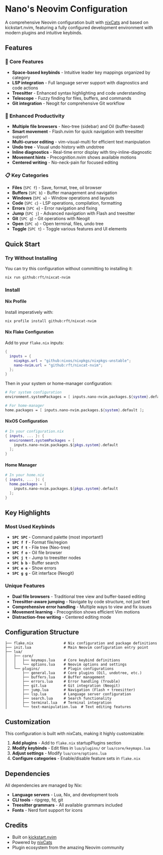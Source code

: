 # Nano's Neovim Configuration

A comprehensive Neovim configuration built with [nixCats](https://github.com/BirdeeHub/nixCats-nvim) and based on kickstart.nvim, featuring a fully configured development environment with modern plugins and intuitive keybinds.

## Features

### 🎯 **Core Features**
- **Space-based keybinds** - Intuitive leader key mappings organized by category
- **LSP integration** - Full language server support with diagnostics and code actions
- **Treesitter** - Enhanced syntax highlighting and code understanding
- **Telescope** - Fuzzy finding for files, buffers, and commands
- **Git integration** - Neogit for comprehensive Git workflow

### 🔧 **Enhanced Productivity**
- **Multiple file browsers** - Neo-tree (sidebar) and Oil (buffer-based)
- **Smart movement** - Flash.nvim for quick navigation with treesitter support
- **Multi-cursor editing** - vim-visual-multi for efficient text manipulation
- **Undo tree** - Visual undo history with undotree
- **Inline diagnostics** - Real-time error display with tiny-inline-diagnostic
- **Movement hints** - Precognition.nvim shows available motions
- **Centered writing** - No-neck-pain for focused editing

### 📋 **Key Categories**
- **Files** (`SPC f`) - Save, format, tree, oil browser
- **Buffers** (`SPC b`) - Buffer management and navigation
- **Windows** (`SPC w`) - Window operations and layouts
- **Code** (`SPC c`) - LSP operations, compilation, formatting
- **Errors** (`SPC e`) - Error navigation and fixing
- **Jump** (`SPC j`) - Advanced navigation with Flash and treesitter
- **Git** (`SPC g`) - Git operations with Neogit
- **Open** (`SPC o`) - Open terminal, files, undo tree
- **Toggle** (`SPC t`) - Toggle various features and UI elements

## Quick Start

### Try Without Installing
You can try this configuration without committing to installing it:

```bash
nix run github:rft/nixcat-nvim
```

### Install

#### Nix Profile
Install imperatively with:

```bash
nix profile install github:rft/nixcat-nvim
```

#### Nix Flake Configuration
Add to your `flake.nix` inputs:

```nix
{
  inputs = {
    nixpkgs.url = "github:nixos/nixpkgs/nixpkgs-unstable";
    nano-nvim.url = "github:rft/nixcat-nvim";
  };
}
```

Then in your system or home-manager configuration:

```nix
# For system configuration
environment.systemPackages = [ inputs.nano-nvim.packages.${system}.default ];

# For home-manager
home.packages = [ inputs.nano-nvim.packages.${system}.default ];
```

#### NixOS Configuration
```nix
# In your configuration.nix
{ inputs, ... }: {
  environment.systemPackages = [
    inputs.nano-nvim.packages.${pkgs.system}.default
  ];
}
```

#### Home Manager
```nix
# In your home.nix
{ inputs, ... }: {
  home.packages = [
    inputs.nano-nvim.packages.${pkgs.system}.default
  ];
}
```

## Key Highlights

### Most Used Keybinds
- **`SPC SPC`** - Command palette (most important!)
- **`SPC f f`** - Format file/region
- **`SPC f t`** - File tree (Neo-tree)
- **`SPC f o`** - Oil file browser
- **`SPC j t`** - Jump to treesitter nodes
- **`SPC b b`** - Buffer search
- **`SPC e e`** - Show errors
- **`SPC g g`** - Git interface (Neogit)

### Unique Features
- **Dual file browsers** - Traditional tree view and buffer-based editing
- **Treesitter-aware jumping** - Navigate by code structure, not just text
- **Comprehensive error handling** - Multiple ways to view and fix issues
- **Movement learning** - Precognition shows efficient Vim motions
- **Distraction-free writing** - Centered editing mode

## Configuration Structure

```
├── flake.nix              # Nix configuration and package definitions
├── init.lua               # Main Neovim configuration entry point
├── lua/
│   ├── core/
│   │   ├── keymaps.lua    # Core keybind definitions
│   │   └── options.lua    # Neovim options and settings
│   └── plugins/           # Plugin configurations
│       ├── general.lua    # Core plugins (Oil, undotree, etc.)
│       ├── buffers.lua    # Buffer management
│       ├── errors.lua     # Error handling (Trouble)
│       ├── git.lua        # Git integration (Neogit)
│       ├── jump.lua       # Navigation (Flash + treesitter)
│       ├── lsp.lua        # Language server configuration
│       ├── search.lua     # Search functionality
│       ├── terminal.lua   # Terminal integration
│       └── text-manipulation.lua  # Text editing features
```

## Customization

This configuration is built with nixCats, making it highly customizable:

1. **Add plugins** - Add to `flake.nix` startupPlugins section
2. **Modify keybinds** - Edit files in `lua/plugins/` or `lua/core/keymaps.lua`
3. **Adjust settings** - Modify `lua/core/options.lua`
4. **Configure categories** - Enable/disable feature sets in `flake.nix`

## Dependencies

All dependencies are managed by Nix:
- **Language servers** - Lua, Nix, and development tools
- **CLI tools** - ripgrep, fd, git
- **Treesitter grammars** - All available grammars included
- **Fonts** - Nerd font support for icons

## Credits

- Built on [kickstart.nvim](https://github.com/nvim-lua/kickstart.nvim)
- Powered by [nixCats](https://github.com/BirdeeHub/nixCats-nvim)
- Plugin ecosystem from the amazing Neovim community
